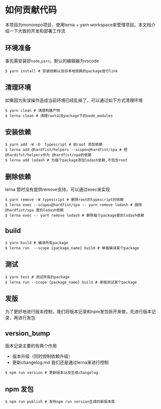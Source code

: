 # 如何贡献代码
本项目为monorepo项目，使用lerna + yarn workspace来管理项目。本文档介绍一下大致的开发和部署工作流

## 环境准备
事先需安装好`node`,`yarn`，默认的编辑器为vscode

```shell
$ yarn install # 安装依赖以及将本地依赖的package进行link
```

## 清理环境
如果因为失误操作造成当前环境已经乱掉了，可以通过如下方式清理环境
```shell
$ yarn clean # 清理构建产物
$ lerna clean # 清理root以及package下的node_modules
```
## 安装依赖
```shell
$ yarn add -W -D  typescript # 给root 添加依赖
$ lerna add @hardfist/helpers --scope=@hardfist/spa # 把@hardifst/helpers作为 @hardfist/spa的依赖
$ lerna add lodash # 为每个package添加lodash依赖,不包含root
```
## 删除依赖
lerna 暂时没有提供remove支持，可以通过exec来实现
```shell
$ yarn remove -W typescript # 删除root的typescript的依赖
$ lerna exec --scope=@hardfist/spa -- yarn remove lodash # 删除@hardfist/spa 里的lodash依赖
$ lerna exec -- yarn remove lodash # 删除每个package里的lodash依赖
```
## build
```shell
$ yarn build # 编译所有package
$ lerna run  --scope {package_name} build # 单独编译某个package
```

## 测试
```shell
$ yarn test # 测试所有的package
$ lerna run --scope {package_name} build # 单独测试某个package
```
## 发版
为了更好地进行版本控制，我们将版本记录和npm发包拆开来做，先进行版本记录，再进行发包

## version_bump
版本记录主要的有两个作用
* 版本升级（同时控制依赖升级）
* 更新changelog.md
我们还是通过lerna来进行控制
```shell
$ npm run version # 更新版本以及生成changelog
```

## npm 发包
```shell
$ npm run publish # 发布npm run version生成的新版本库

```

